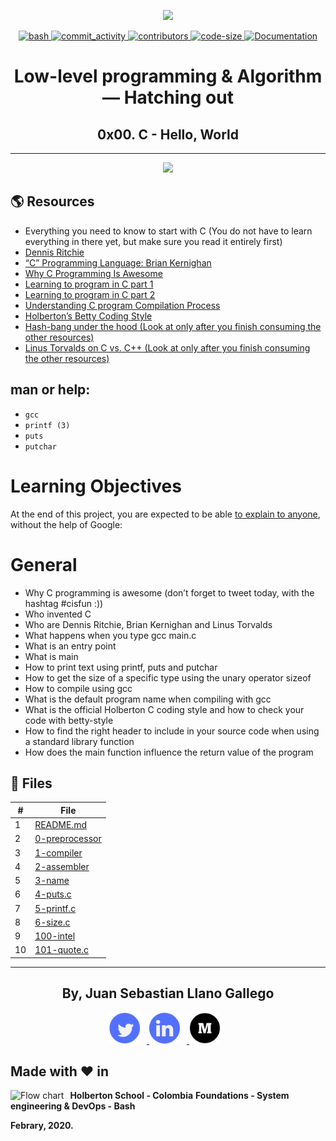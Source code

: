 <p align="center">
     <p align="center">
          <img src="https://www.holbertonschool.com/holberton-logo.png" width="360"/>
     </p>
     <p align="center">
          <a href="https://github.com/ellerbrock/open-source-badges/">
               <img alt="bash" src="https://badges.frapsoft.com/bash/v1/bash.png?v=103" target="_blank" />
          </a>
          <a href="https://github.com/llanojs/holbertonschool-low_level_programming/commits/master">
               <img alt="commit_activity" src="https://img.shields.io/github/commit-activity/y/llanojs/holbertonschool-low_level_programming" target="_blank" />
          </a>
          <a href="https://github.com/llanojs/holbertonschool-low_level_programming/graphs/contributors">
               <img alt="contributors" src="https://img.shields.io/github/contributors/llanojs/holbertonschool-low_level_programming" target="_blank" />
          </a>
          <a href="https://github.com/llanojs/holbertonschool-low_level_programming" target="_blank">
               <img alt="code-size" src="https://img.shields.io/github/languages/code-size/llanojs/holbertonschool-low_level_programming" />
          </a>
          <a href="https://github.com/llanojs/holbertonschool-low_level_programming" target="_blank">
               <img alt="Documentation" src="https://img.shields.io/badge/documentation-yes-brightgreen.svg" />
          </a>
     </p>
</p>

<h1 align="center">Low-level programming & Algorithm ― Hatching out</h1>

<h2 align="center">0x00. C - Hello, World</h2>

---
<p align="center">
    <img src="https://s3.amazonaws.com/intranet-projects-files/holbertonschool-low_level_programming/212/cisfun.jpg" width="360"/>
</p>

## :earth_americas: Resources  


*    Everything you need to know to start with C (You do not have to learn everything in there yet, but make sure you read it entirely first)
*    [Dennis Ritchie](https://en.wikipedia.org/wiki/Dennis_Ritchie)
*    [“C” Programming Language: Brian Kernighan](https://www.youtube.com/watch?v=de2Hsvxaf8M)
*    [Why C Programming Is Awesome](https://www.youtube.com/watch?v=smGalmxPVYc)
*    [Learning to program in C part 1](https://www.youtube.com/watch?v=rk2fK2IIiiQ)
*    [Learning to program in C part 2](https://www.youtube.com/watch?v=FwpP_MsZWnU)
*    [Understanding C program Compilation Process](https://www.youtube.com/watch?v=VDslRumKvRA)
*    [Holberton’s Betty Coding Style](https://github.com/holbertonschool/Betty/wiki)
*    [Hash-bang under the hood (Look at only after you finish consuming the other resources)](https://twitter.com/unix_byte/status/1024147947393495040?s=21)
*    [Linus Torvalds on C vs. C++ (Look at only after you finish consuming the other resources)](http://harmful.cat-v.org/software/c++/linus)


## man or help:

*    `gcc`
*    `printf (3)`
*    `puts`
*    `putchar`


# Learning Objectives

At the end of this project, you are expected to be able [to explain to anyone](https://fs.blog/2012/04/feynman-technique/), without the help of Google:
# General


*    Why C programming is awesome (don’t forget to tweet today, with the hashtag #cisfun :))
*    Who invented C
*    Who are Dennis Ritchie, Brian Kernighan and Linus Torvalds
*    What happens when you type gcc main.c
*    What is an entry point
*    What is main
*    How to print text using printf, puts and putchar
*    How to get the size of a specific type using the unary operator sizeof
*    How to compile using gcc
*    What is the default program name when compiling with gcc
*    What is the official Holberton C coding style and how to check your code with betty-style
*    How to find the right header to include in your source code when using a standard library function
*    How does the main function influence the return value of the program


## :memo: Files 
#|File
---|---
1|[README.md](./README.md) 
2|[0-preprocessor](./0-preprocessor)
3|[1-compiler](./1-compiler)
4|[2-assembler](./2-assembler)
5|[3-name](./3-name)
6|[4-puts.c](./4-puts.c)
7|[5-printf.c](./5-printf.c)
8|[6-size.c](./6-size.c)
9|[100-intel](./100-intel)
10|[101-quote.c](./101-quote.c)

---

<p align="center">
    <h2 align="center">By, Juan Sebastian Llano Gallego</h2>
      <p align="center">
        <a href="https://twitter.com/llanoJS" target="_blank">
            <img alt="twitter_page" src="https://raw.githubusercontent.com/EckoJuan/Readme_template/master/images/twitter.png" style="float: center; margin-right: 10px" height="50" width="50">
        </a>
        <a href="https://www.linkedin.com/in/juansllano/" target="_blank">
            <img alt="linkedin_page" src="https://raw.githubusercontent.com/EckoJuan/Readme_template/master/images/linkedin.png" style="float: center; margin-right: 10px" height="50"  width="50">
        </a>
        <a href="https://medium.com/@juanllano93" target="_blank">
            <img alt="medium_page" src="https://raw.githubusercontent.com/EckoJuan/Readme_template/master/images/medium.png" style="float: center; margin-right: 10px" height="50" width="50">
        </a>
      </p>
</p>

## Made with :heart: in
<img src="https://www.holbertonschool.com/holberton-logo.png"
     alt="Flow chart"
     style="float: left; margin-right: 10px;">

**Holberton School - Colombia**
**Foundations - System engineering & DevOps - Bash**

**Febrary, 2020.**